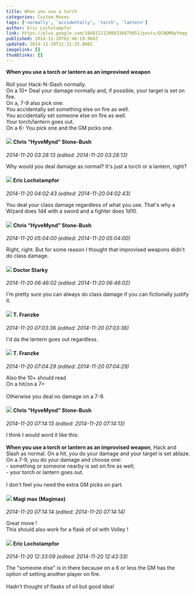 ```yaml
---
title: When you use a torch
categories: Custom Moves
tags: ['normally', 'accidentally', 'torch', 'lantern']
author: Eric Lochstampfor
link: https://plus.google.com/104811112088336879051/posts/QCNQM8pYmqq
published: 2014-11-20T02:46:19.966Z
updated: 2014-11-20T12:31:35.000Z
imagelink: []
thumblinks: []
---
```


<b>When you use a torch or lantern as an improvised weapon</b><br /><br />Roll your Hack-N-Slash normally.<br />On a 10+ Deal your damage normally and, if possible, your target is set on fire.<br />On a, 7-9 also pick one:<br />You accidentally set something else on fire as well.<br />You accidentally set someone else on fire as well.<br />Your torch/lantern goes out.<br />On a 6- You pick one and the GM picks one.
<div id='comment z13oefzhvnrvcbpwe04cifzzznyvgpfzsfc'>
  <h4><img src='{{site.baseurl}}//images/avatars/108053817066303198241_photo.jpg'> Chris “HyveMynd” Stone-Bush</h4>
      <p><cite>2014-11-20 03:28:13 (edited: 2014-11-20 03:28:13)</cite></p>
        <p>Why would you deal damage as normal? It&#39;s just a torch or a lantern, right?</p>
</div>
        

<div id='comment z13oefzhvnrvcbpwe04cifzzznyvgpfzsfc'>
  <h4><img src='{{site.baseurl}}//images/avatars/104811112088336879051_photo.jpg'> Eric Lochstampfor</h4>
      <p><cite>2014-11-20 04:02:43 (edited: 2014-11-20 04:02:43)</cite></p>
        <p>You deal your class damage regardless of what you use. That&#39;s why a Wizard does 1d4 with a sword and a fighter does 1d10.</p>
</div>
        

<div id='comment z13oefzhvnrvcbpwe04cifzzznyvgpfzsfc'>
  <h4><img src='{{site.baseurl}}//images/avatars/108053817066303198241_photo.jpg'> Chris “HyveMynd” Stone-Bush</h4>
      <p><cite>2014-11-20 05:04:00 (edited: 2014-11-20 05:04:00)</cite></p>
        <p>Right, right. But for some reason I thought that improvised weapons didn&#39;t do class damage.</p>
</div>
        

<div id='comment z13oefzhvnrvcbpwe04cifzzznyvgpfzsfc'>
  <h4><img src='{{site.baseurl}}//images/avatars/101929170548304904135_photo.jpg'> Doctor Starky</h4>
      <p><cite>2014-11-20 06:46:02 (edited: 2014-11-20 06:46:02)</cite></p>
        <p>I&#39;m pretty sure you can always do class damage if you can fictionally justify it.</p>
</div>
        

<div id='comment z13oefzhvnrvcbpwe04cifzzznyvgpfzsfc'>
  <h4><img src='{{site.baseurl}}//images/avatars/110330901807759406775_photo.jpg'> T. Franzke</h4>
      <p><cite>2014-11-20 07:03:36 (edited: 2014-11-20 07:03:36)</cite></p>
        <p>I&#39;d da the lantern goes out regardless.</p>
</div>
        

<div id='comment z13oefzhvnrvcbpwe04cifzzznyvgpfzsfc'>
  <h4><img src='{{site.baseurl}}//images/avatars/110330901807759406775_photo.jpg'> T. Franzke</h4>
      <p><cite>2014-11-20 07:04:29 (edited: 2014-11-20 07:04:29)</cite></p>
        <p>Also the 10+ should read <br />On a hit/on a 7+ <br /><br />Otherwise you deal no damage on a 7-9.</p>
</div>
        

<div id='comment z13oefzhvnrvcbpwe04cifzzznyvgpfzsfc'>
  <h4><img src='{{site.baseurl}}//images/avatars/108053817066303198241_photo.jpg'> Chris “HyveMynd” Stone-Bush</h4>
      <p><cite>2014-11-20 07:14:13 (edited: 2014-11-20 07:14:13)</cite></p>
        <p>I think I would word it like this:<br /><br /><b>When you use a torch or lantern as an improvised weapon</b>, Hack and Slash as normal. On a hit, you do your damage and your target is set ablaze. On a 7-9, you do your damage and choose one:<br />- something or someone nearby is set on fire as well;<br />- your torch or lantern goes out.<br /><br />I don&#39;t feel you need the extra GM picks on part.</p>
</div>
        

<div id='comment z13oefzhvnrvcbpwe04cifzzznyvgpfzsfc'>
  <h4><img src='{{site.baseurl}}//images/avatars/101186759054914157594_photo.jpg'> Magi max (Magimax)</h4>
      <p><cite>2014-11-20 07:14:14 (edited: 2014-11-20 07:14:14)</cite></p>
        <p>Great move !<br />This should also work for a flask of oil with Volley !</p>
</div>
        

<div id='comment z13oefzhvnrvcbpwe04cifzzznyvgpfzsfc'>
  <h4><img src='{{site.baseurl}}//images/avatars/104811112088336879051_photo.jpg'> Eric Lochstampfor</h4>
      <p><cite>2014-11-20 12:33:09 (edited: 2014-11-20 12:43:33)</cite></p>
        <p>The &quot;someone else&quot; is in there because on a 6 or less the GM has the option of setting another player on fire.<br /><br />Hadn&#39;t thought of flasks of oil but good idea!</p>
</div>
        